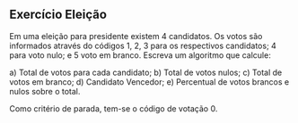 ## Exercício Eleição
Em uma eleição para presidente existem 4 candidatos. Os votos são informados através do códigos 1, 2, 3 para os
respectivos candidatos; 4 para voto nulo; e 5 voto em branco. Escreva um algoritmo que calcule:

a) Total de votos para cada candidato;
b) Total de votos nulos;
c) Total de votos em branco;
d) Candidato Vencedor;
e) Percentual de votos brancos e nulos sobre o total.

Como critério de parada, tem-se o código de votação 0.